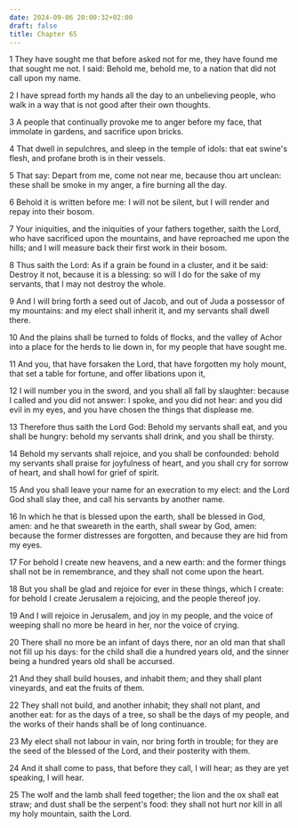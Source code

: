```yaml
---
date: 2024-09-06 20:00:32+02:00
draft: false
title: Chapter 65
---
```




1 They have sought me that before asked not for me, they have found me that sought me not. I said: Behold me, behold me, to a nation that did not call upon my name.

2 I have spread forth my hands all the day to an unbelieving people, who walk in a way that is not good after their own thoughts.

3 A people that continually provoke me to anger before my face, that immolate in gardens, and sacrifice upon bricks.

4 That dwell in sepulchres, and sleep in the temple of idols: that eat swine's flesh, and profane broth is in their vessels.

5 That say: Depart from me, come not near me, because thou art unclean: these shall be smoke in my anger, a fire burning all the day.

6 Behold it is written before me: I will not be silent, but I will render and repay into their bosom.

7 Your iniquities, and the iniquities of your fathers together, saith the Lord, who have sacrificed upon the mountains, and have reproached me upon the hills; and I will measure back their first work in their bosom.

8 Thus saith the Lord: As if a grain be found in a cluster, and it be said: Destroy it not, because it is a blessing: so will I do for the sake of my servants, that I may not destroy the whole.

9 And I will bring forth a seed out of Jacob, and out of Juda a possessor of my mountains: and my elect shall inherit it, and my servants shall dwell there.

10 And the plains shall be turned to folds of flocks, and the valley of Achor into a place for the herds to lie down in, for my people that have sought me.

11 And you, that have forsaken the Lord, that have forgotten my holy mount, that set a table for fortune, and offer libations upon it,

12 I will number you in the sword, and you shall all fall by slaughter: because I called and you did not answer: I spoke, and you did not hear: and you did evil in my eyes, and you have chosen the things that displease me.

13 Therefore thus saith the Lord God: Behold my servants shall eat, and you shall be hungry: behold my servants shall drink, and you shall be thirsty.

14 Behold my servants shall rejoice, and you shall be confounded: behold my servants shall praise for joyfulness of heart, and you shall cry for sorrow of heart, and shall howl for grief of spirit.

15 And you shall leave your name for an execration to my elect: and the Lord God shall slay thee, and call his servants by another name.

16 In which he that is blessed upon the earth, shall be blessed in God, amen: and he that sweareth in the earth, shall swear by God, amen: because the former distresses are forgotten, and because they are hid from my eyes.

17 For behold I create new heavens, and a new earth: and the former things shall not be in remembrance, and they shall not come upon the heart.

18 But you shall be glad and rejoice for ever in these things, which I create: for behold I create Jerusalem a rejoicing, and the people thereof joy.

19 And I will rejoice in Jerusalem, and joy in my people, and the voice of weeping shall no more be heard in her, nor the voice of crying.

20 There shall no more be an infant of days there, nor an old man that shall not fill up his days: for the child shall die a hundred years old, and the sinner being a hundred years old shall be accursed.

21 And they shall build houses, and inhabit them; and they shall plant vineyards, and eat the fruits of them.

22 They shall not build, and another inhabit; they shall not plant, and another eat: for as the days of a tree, so shall be the days of my people, and the works of their hands shall be of long continuance.

23 My elect shall not labour in vain, nor bring forth in trouble; for they are the seed of the blessed of the Lord, and their posterity with them.

24 And it shall come to pass, that before they call, I will hear; as they are yet speaking, I will hear.

25 The wolf and the lamb shall feed together; the lion and the ox shall eat straw; and dust shall be the serpent's food: they shall not hurt nor kill in all my holy mountain, saith the Lord.

